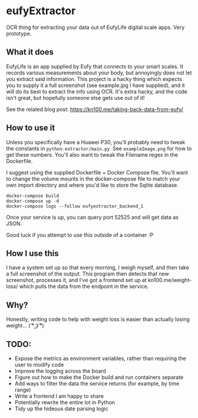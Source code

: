 # eufyExtractor
OCR thing for extracting your data out of EufyLife digital scale apps. Very
prototype.

## What it does
EufyLife is an app supplied by Eufy that connects to your smart scales. It
records various measurements about your body, but annoyingly does not let you
extract said information. This project is a hacky thing which expects you to
supply it a full screenshot (see example.jpg I have supplied), and it will do
its best to extract the info using OCR. It's extra hacky, and the code isn't
great, but hopefully someone else gets use out of it!

See the related blog post: https://kn100.me/taking-back-data-from-eufy/

## How to use it
Unless you specifically have a Huawei P30, you'll probably need to tweak the
constants in `python-extractor/main.py`. See `exampleImage.png` for how to get
these numbers. You'll also want to tweak the Filename regex in the Dockerfile.

I suggest using the supplied Dockerfile + Docker Compose file. You'll want to
change the volume mounts in the docker-compose file to match your own import
directory and where you'd like to store the Sqlite database.

```
docker-compose build
docker-compose up -d
docker-compose logs --follow eufyextractor_backend_1
```

Once your service is up, you can query port 52525 and will get data as JSON.

Good luck if you attempt to use this outside of a container :P
## How I use this
I have a system set up so that every morning, I weigh myself, and then take a
full screenshot of the output. This program then detects that new screenshot,
processes it, and I've got a frontend set up at kn100.me/weight-loss/ which
pulls the data from the endpoint in the service.

## Why?
Honestly, writing code to help with weight loss is easier than actually losing
weight...  ( ͡° ͜ʖ ͡°)

## TODO:
* Expose the metrics as environment variables, rather than requiring the user to
  modify code
* Improve the logging across the board
* Figure out how to make the Docker build and run containers separate
* Add ways to filter the data the service returns (for example, by time range)
* Write a frontend I am happy to share
* Potentially rewrite the entire lot in Python
* Tidy up the hideous date parsing logic
